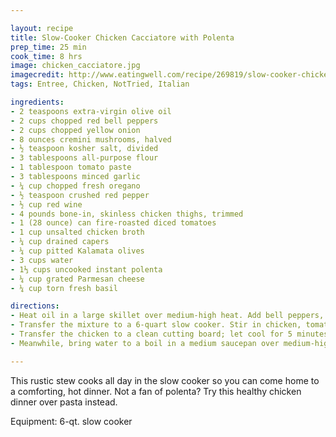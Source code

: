 ```yaml
---

layout: recipe
title: Slow-Cooker Chicken Cacciatore with Polenta
prep_time: 25 min
cook_time: 8 hrs
image: chicken_cacciatore.jpg
imagecredit: http://www.eatingwell.com/recipe/269819/slow-cooker-chicken-cacciatore-with-polenta/
tags: Entree, Chicken, NotTried, Italian

ingredients:
- 2 teaspoons extra-virgin olive oil
- 2 cups chopped red bell peppers
- 2 cups chopped yellow onion
- 8 ounces cremini mushrooms, halved
- ½ teaspoon kosher salt, divided
- 3 tablespoons all-purpose flour
- 1 tablespoon tomato paste
- 3 tablespoons minced garlic
- ¼ cup chopped fresh oregano
- ½ teaspoon crushed red pepper
- ½ cup red wine
- 4 pounds bone-in, skinless chicken thighs, trimmed
- 1 (28 ounce) can fire-roasted diced tomatoes
- 1 cup unsalted chicken broth
- ¼ cup drained capers
- ¼ cup pitted Kalamata olives
- 3 cups water
- 1⅓ cups uncooked instant polenta
- ¼ cup grated Parmesan cheese
- ¼ cup torn fresh basil

directions:
- Heat oil in a large skillet over medium-high heat. Add bell peppers, onion, mushrooms and ¼ teaspoon salt; cook, stirring often, until beginning to brown, about 8 minutes. Add flour, tomato paste, garlic, oregano and crushed red pepper; cook, stirring constantly, until fragrant, about 1 minute. Stir in wine; cook, stirring and scraping up any browned bits, for 30 seconds. 
- Transfer the mixture to a 6-quart slow cooker. Stir in chicken, tomatoes, broth and capers. Cover and cook on Low for 8 hours. 
- Transfer the chicken to a clean cutting board; let cool for 5 minutes. Remove bones and return the meat to the slow cooker. Stir in olives and the remaining ¼ teaspoon salt. Cover to keep warm. 
- Meanwhile, bring water to a boil in a medium saucepan over medium-high heat. Whisk in polenta; cook, stirring often, until thickened, about 3 minutes. Remove from heat and stir in Parmesan. Serve the chicken and sauce over the polenta, topped with basil.

--- 
```


This rustic stew cooks all day in the slow cooker so you can come home to a comforting, hot dinner. Not a fan of polenta? Try this healthy chicken dinner over pasta instead.

Equipment: 6-qt. slow cooker

